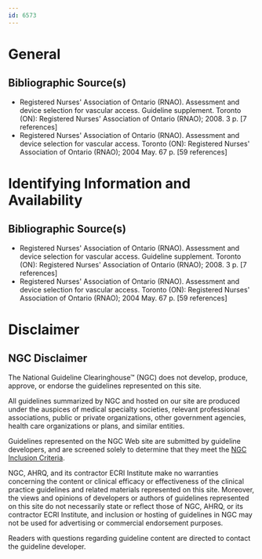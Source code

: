 ```yaml
---
id: 6573
---
```


# General

## Bibliographic Source(s)

- Registered Nurses' Association of Ontario (RNAO). Assessment and device selection for vascular access. Guideline supplement. Toronto (ON): Registered Nurses' Association of Ontario (RNAO); 2008. 3 p. [7 references]
- Registered Nurses' Association of Ontario (RNAO). Assessment and device selection for vascular access. Toronto (ON): Registered Nurses' Association of Ontario (RNAO); 2004 May. 67 p. [59 references]

# Identifying Information and Availability

## Bibliographic Source(s)

- Registered Nurses' Association of Ontario (RNAO). Assessment and device selection for vascular access. Guideline supplement. Toronto (ON): Registered Nurses' Association of Ontario (RNAO); 2008. 3 p. [7 references]
- Registered Nurses' Association of Ontario (RNAO). Assessment and device selection for vascular access. Toronto (ON): Registered Nurses' Association of Ontario (RNAO); 2004 May. 67 p. [59 references]

# Disclaimer

## NGC Disclaimer

The National Guideline Clearinghouse™ (NGC) does not develop, produce, approve, or endorse the guidelines represented on this site.

All guidelines summarized by NGC and hosted on our site are produced under the auspices of medical specialty societies, relevant professional associations, public or private organizations, other government agencies, health care organizations or plans, and similar entities.

Guidelines represented on the NGC Web site are submitted by guideline developers, and are screened solely to determine that they meet the [NGC Inclusion Criteria](/help-and-about/summaries/inclusion-criteria).

NGC, AHRQ, and its contractor ECRI Institute make no warranties concerning the content or clinical efficacy or effectiveness of the clinical practice guidelines and related materials represented on this site. Moreover, the views and opinions of developers or authors of guidelines represented on this site do not necessarily state or reflect those of NGC, AHRQ, or its contractor ECRI Institute, and inclusion or hosting of guidelines in NGC may not be used for advertising or commercial endorsement purposes.

Readers with questions regarding guideline content are directed to contact the guideline developer.

